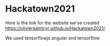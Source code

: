# Hackatown2021
Here is the link for the website we've created
https://oliviersaintcyr.github.io/Hackatown2021/

We used tensorflowjs angular and tensorflow
